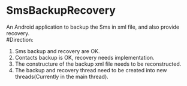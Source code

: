 SmsBackupRecovery
=================

An Android application to backup the Sms in xml file, and also provide recovery.  
#Direction:  

1. Sms backup and recovery are OK.  
2. Contacts backup is OK, recovery needs implementation.  
3. The constructure of the backup xml file needs to be reconstructed.  
4. The backup and recovery thread need to be created into new threads(Currently in the main thread).  
